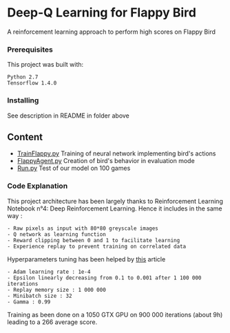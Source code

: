 # Deep-Q Learning for Flappy Bird

A reinforcement learning approach to perform high scores on Flappy Bird

### Prerequisites

This project was built with:

```
Python 2.7
Tensorflow 1.4.0
```

### Installing

See description in README in folder above

## Content

* [TrainFlappy.py](TrainFlappy.py) Training of neural network implementing bird's actions
* [FlappyAgent.py](FlappyAgent.py) Creation of bird's behavior in evaluation mode
* [Run.py](Run.py) Test of our model on 100 games


### Code Explanation

This project architecture has been largely thanks to Reinforcement Learning Notebook n°4: Deep Reinforcement Learning. Hence it includes in the same way :
```
- Raw pixels as input with 80*80 greyscale images
- Q network as learning function
- Reward clipping between 0 and 1 to facilitate learning
- Experience replay to prevent training on correlated data

```

Hyperparameters tuning has been helped by [this](https://github.com/yanpanlau/Keras-FlappyBird) article 

```
- Adam learning rate : 1e-4
- Epsilon linearly decreasing from 0.1 to 0.001 after 1 100 000 iterations
- Replay memory size : 1 000 000
- Minibatch size : 32
- Gamma : 0.99
```
Training as been done on a 1050 GTX GPU on 900 000 iterations (about 9h) leading to a 266 average score.
